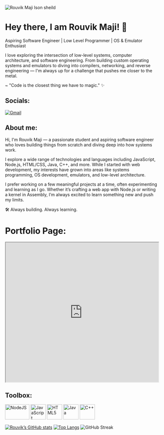 ![Rouvik Maji Ison sheild](./assets/gh.png)

# Hey there, I am Rouvik Maji! 👋
Aspiring Software Engineer | Low Level Programmer | OS & Emulator Enthusiast

I love exploring the intersection of low-level systems, computer architecture, and software engineering. From building custom operating systems and emulators to diving into compilers, networking, and reverse engineering — I'm always up for a challenge that pushes me closer to the metal.

~ "Code is the closest thing we have to magic." ✨

## Socials:
<a href="mailto: majirouvik@gmail.com">![Gmail](https://img.shields.io/static/v1?style=for-the-badge&color=brightgreen&message=Gmail&logo=Gmail)</a>

## About me:
Hi, I'm Rouvik Maji — a passionate student and aspiring software engineer who loves building things from scratch and diving deep into how systems work.

I explore a wide range of technologies and languages including JavaScript, Node.js, HTML/CSS, Java, C++, and more. While I started with web development, my interests have grown into areas like systems programming, OS development, emulators, and low-level architecture.

I prefer working on a few meaningful projects at a time, often experimenting and learning as I go. Whether it’s crafting a web app with Node.js or writing a kernel in Assembly, I’m always excited to learn something new and push my limits.

🛠 Always building. Always learning.

# Portfolio Page:
<iframe src="https://rouvik.github.io" width="100%" height="460"></iframe>

## Toolbox:  
<img src="https://cdn.worldvectorlogo.com/logos/nodejs-1.svg" width=80 height=50 alt="NodeJS"> <img src="https://cdn.worldvectorlogo.com/logos/logo-javascript.svg" width=50 height=50 alt="JavaScript"> <img src="https://cdn.worldvectorlogo.com/logos/html-1.svg" width=50 height=50 alt="HTML5"> <img src="https://cdn.worldvectorlogo.com/logos/java-4.svg" width=50 height=50 alt="Java"> <img src="https://cdn.worldvectorlogo.com/logos/c.svg" width=50 height=50 alt="C++">

[![Rouvik’s GitHub stats](https://github-readme-stats.vercel.app/api?username=rouvik&theme=transparent&show_icons=true&text_bold=false&rank_icon=percentile)](https://github.com/anuraghazra/github-readme-stats)
[![Top Langs](https://github-readme-stats.vercel.app/api/top-langs/?username=rouvik&theme=transparent&layout=compact)](https://github.com/anuraghazra/github-readme-stats)
![GitHub Streak](https://streak-stats.demolab.com/?user=rouvik&theme=transparent)
